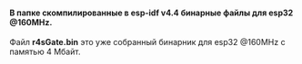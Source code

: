 #### В папке скомпилированные  в esp-idf v4.4 бинарные файлы для esp32 @160MHz.</br> 
Файл **r4sGate.bin** это уже собранный бинарник для esp32 @160MHz с памятью 4 Мбайт.
